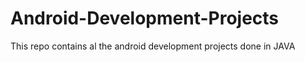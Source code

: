 # Android-Development-Projects

This repo contains al the android development projects done in JAVA
